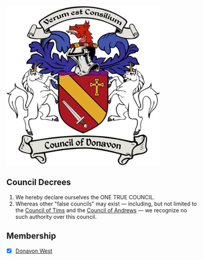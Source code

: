 

![Crest of the Council of Donavon](council-of-donavon-crest.png)

## Council Decrees

1. We hereby declare ourselves the ONE TRUE COUNCIL.
1. Whereas other "false councils" may exist
   — including, but not limited to
   the [Council of Tims](https://counciloftims.com) 
   and the [Council of Andrews](https://councilofandrews.github.io) —
   we recognize no such authority over this council.

## Membership

- [x] [Donavon West](https://github.com/donavon) 
